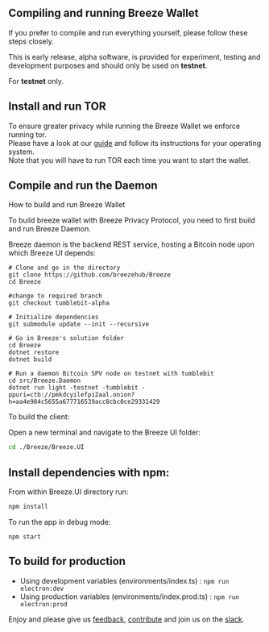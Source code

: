 ## Compiling and running Breeze Wallet
If you prefer to compile and run everything yourself, please follow these steps closely.

This is early release, alpha software, is provided for experiment, testing and development purposes and should only be used on **testnet**.
 
For **testnet** only.

## Install and run TOR
To ensure greater privacy while running the Breeze Wallet we enforce running tor.<br/>
Please have a look at our [guide](./tor.md) and follow its instructions for your operating system.<br/>
Note that you will have to run TOR each time you want to start the wallet.

## Compile and run the Daemon
How to build and run Breeze Wallet

To build breeze wallet with Breeze Privacy Protocol, you need to first build and run Breeze Daemon.

Breeze daemon is the backend REST service, hosting a Bitcoin node upon which Breeze UI depends:

```
# Clone and go in the directory
git clone https://github.com/breezehub/Breeze
cd Breeze

#change to required branch
git checkout tumblebit-alpha

# Initialize dependencies
git submodule update --init --recursive

# Go in Breeze's solution folder
cd Breeze
dotnet restore
dotnet build

# Run a daemon Bitcoin SPV node on testnet with tumblebit
cd src/Breeze.Daemon
dotnet run light -testnet -tumblebit -ppuri=ctb://pmkdcyilefpi2aal.onion?h=aa4e984c5655a677716539acc8cbc0ce29331429
```

To build the client:

Open a new terminal and navigate to the Breeze UI folder:
``` bash
cd ./Breeze/Breeze.UI
```

## Install dependencies with npm:

From within Breeze.UI directory run:

``` bash
npm install
```

To run the app in debug mode:

```
npm start
```

## To build for production

- Using development variables (environments/index.ts) :  `npm run electron:dev`
- Using production variables (environments/index.prod.ts) :  `npm run electron:prod`

Enjoy and please give us [feedback](https://stratisplatform.slack.com/messages/C5F5GGLC8/), [contribute](https://github.com/BreezeHub) and join us on the [slack](https://stratisplatform.slack.com/messages/C5F5GGLC8/).

